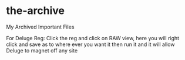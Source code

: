 # the-archive
My Archived Important Files

For Deluge Reg: Click the reg and click on RAW view, here you will right click and save as to where ever you want it then run it and it will allow Deluge to magnet off any site 

